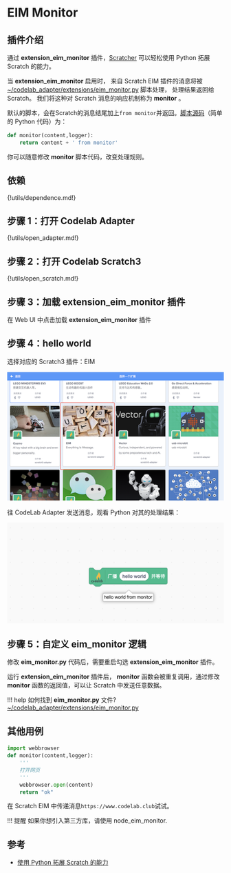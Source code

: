 # EIM Monitor

## 插件介绍

通过 **extension_eim_monitor** 插件，[Scratcher](https://en.scratch-wiki.info/wiki/Scratcher) 可以轻松使用 Python 拓展 Scratch 的能力。

当 **extension_eim_monitor** 启用时， 来自 Scratch EIM 插件的消息将被 [~/codelab_adapter/extensions/eim_monitor.py](/user_guide/FAQ/#_1) 脚本处理， 处理结果返回给 Scratch。 我们将这种对 Scratch 消息的响应机制称为 **monitor** 。

默认的脚本，会在Scratch的消息结尾加上`from monitor`并返回。[脚本源码](https://github.com/CodeLabClub/codelab_adapter_extensions/blob/master/extensions_v3/eim_monitor.py)（简单的 Python 代码）为：

```python
def monitor(content,logger):
    return content + ' from monitor'
```

你可以随意修改 **monitor** 脚本代码，改变处理规则。

## 依赖

{!utils/dependence.md!}

## 步骤 1：打开 Codelab Adapter

{!utils/open_adapter.md!}

## 步骤 2：打开 Codelab Scratch3

{!utils/open_scratch.md!}

## 步骤 3：加载 extension_eim_monitor 插件

在 Web UI 中点击加载 **extension_eim_monitor** 插件

## 步骤 4：hello world

选择对应的 Scratch3 插件：EIM

<img width="600px" src="/img/v2/scratch3_extensions_eim.png"/>

往 CodeLab Adapter 发送消息，观看 Python 对其的处理结果：

<img width="600px" src="/img/v2/scratch_monitor_run.png"/>

## 步骤 5：自定义 eim_monitor 逻辑
修改 **eim_monitor.py** 代码后，需要重启勾选 **extension_eim_monitor** 插件。

运行 **extension_eim_monitor** 插件后， **monitor** 函数会被重复调用，通过修改 **monitor** 函数的返回值，可以让 Scratch 中发送任意数据。

!!! help
    如何找到 **eim_monitor.py** 文件? [~/codelab_adapter/extensions/eim_monitor.py](/user_guide/FAQ/#_1)

## 其他用例
```python
import webbrowser
def monitor(content,logger):
    '''
    打开网页
    '''
    webbrowser.open(content)
    return "ok"
```

在 Scratch EIM 中传递消息`https://www.codelab.club`试试。

!!! 提醒
    如果你想引入第三方库，请使用 node_eim_monitor.

## 参考

- [使用 Python 拓展 Scratch 的能力](https://wwj718.github.io/scratch-adapter-eim-script.html)
